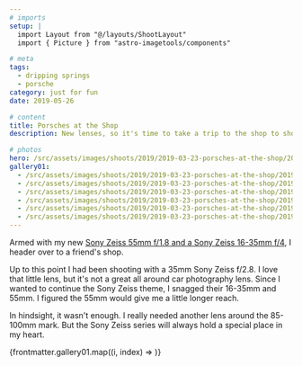 ```yaml
---
# imports
setup: |
  import Layout from "@/layouts/ShootLayout"
  import { Picture } from "astro-imagetools/components"

# meta
tags:
  - dripping springs
  - porsche
category: just for fun
date: 2019-05-26

# content
title: Porsches at the Shop
description: New lenses, so it's time to take a trip to the shop to shoot some cars.

# photos
hero: /src/assets/images/shoots/2019/2019-03-23-porsches-at-the-shop/2019-porsches-at-the-shop_004.jpg
gallery01:
  - /src/assets/images/shoots/2019/2019-03-23-porsches-at-the-shop/2019-porsches-at-the-shop_001.jpg
  - /src/assets/images/shoots/2019/2019-03-23-porsches-at-the-shop/2019-porsches-at-the-shop_002.jpg
  - /src/assets/images/shoots/2019/2019-03-23-porsches-at-the-shop/2019-porsches-at-the-shop_003.jpg
  - /src/assets/images/shoots/2019/2019-03-23-porsches-at-the-shop/2019-porsches-at-the-shop_004.jpg
  - /src/assets/images/shoots/2019/2019-03-23-porsches-at-the-shop/2019-porsches-at-the-shop_005.jpg
  - /src/assets/images/shoots/2019/2019-03-23-porsches-at-the-shop/2019-porsches-at-the-shop_006.jpg
---
```


Armed with my new [Sony Zeiss 55mm f/1.8 and a Sony Zeiss 16-35mm f/4](/blog/car-photography-update), I header over to a friend's shop.

Up to this point I had been shooting with a 35mm Sony Zeiss f/2.8. I love that little lens, but it's not a great all around car photography lens. Since I wanted to continue the Sony Zeiss theme, I snagged their 16-35mm and 55mm. I figured the 55mm would give me a little longer reach.

In hindsight, it wasn't enough. I really needed another lens around the 85-100mm mark. But the Sony Zeiss series will always hold a special place in my heart.

<div>
    {frontmatter.gallery01.map((i, index) =>
        <Picture
            src={i}
            alt="hi"
            breakpoints={[400, 800, 1200]}
            sizes="(min-width: 1024px) 800px, 100vw"
        />
    )}
</div>
